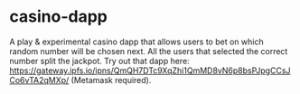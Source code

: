 # casino-dapp
A play &amp; experimental casino dapp that allows users to bet on which random number will be chosen next. All the users that selected the correct number split the jackpot. Try out that dapp here: https://gateway.ipfs.io/ipns/QmQH7DTc9XqZhi1QmMD8vN6p8bsPJpgCCsJCo6vTA2qMXp/ (Metamask required).
